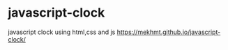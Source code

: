 # javascript-clock
javascript clock using html,css and js
https://mekhmt.github.io/javascript-clock/
